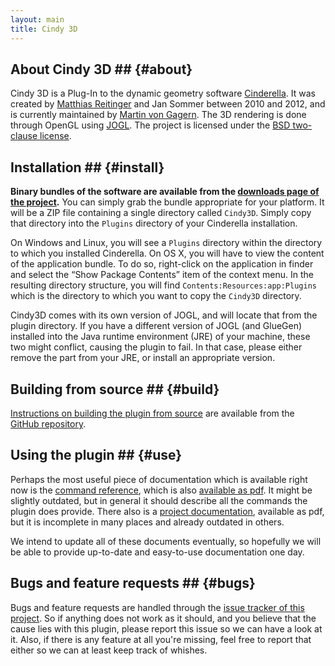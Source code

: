 ```yaml
---
layout: main
title: Cindy 3D
---
```


## About Cindy 3D ## {#about}

Cindy 3D is a Plug-In to the dynamic geometry software [Cinderella][].
It was created by [Matthias Reitinger][] and Jan Sommer between 2010 and 2012,
and is currently maintained by [Martin von Gagern][].
The 3D rendering is done through OpenGL using [JOGL][].
The project is licensed under the [BSD two-clause license][license].

 [Cinderella]: http://www.cinderella.de/
 [Matthias Reitinger]: https://github.com/reima
 [Martin von Gagern]: https://github.com/gagern
 [JOGL]: http://jogamp.org/jogl/www/
 [license]: https://github.com/gagern/Cindy3D/blob/jogl2/LICENSE.txt

## Installation ## {#install}

**Binary bundles of the software are available from the
[downloads page of the project][downloads].**
You can simply grab the bundle appropriate for your platform.
It will be a ZIP file containing a single directory called `Cindy3D`.
Simply copy that directory into the `Plugins` directory
of your Cinderella installation.

On Windows and Linux, you will see a `Plugins` directory
within the directory to which you installed Cinderella.
On OS X, you will have to view the content of the application bundle.
To do so, right-click on the application in finder and select the
“Show Package Contents” item of the context menu.
In the resulting directory structure, you will find
`Contents:Resources:app:Plugins` which is the directory
to which you want to copy the `Cindy3D` directory.

Cindy3D comes with its own version of JOGL,
and will locate that from the plugin directory.
If you have a different version of JOGL (and GlueGen) installed
into the Java runtime environment (JRE) of your machine,
these two might conflict, causing the plugin to fail.
In that case, please either remove the part from your JRE,
or install an appropriate version.

 [downloads]: https://github.com/gagern/Cindy3D/downloads

## Building from source ## {#build}

[Instructions on building the plugin from source][readme]
are available from the [GitHub repository][repository].

 [readme]: https://github.com/gagern/Cindy3D/blob/jogl2/README.md
 [repository]: https://github.com/gagern/Cindy3D

## Using the plugin ## {#use}

Perhaps the most useful piece of documentation which is available
right now is the [command reference][refhtml],
which is also [available as pdf][refpdf].
It might be slightly outdated, but in general it should describe
all the commands the plugin does provide.
There also is a [project documentation][doc], available as pdf,
but it is incomplete in many places and already outdated in others.

We intend to update all of these documents eventually,
so hopefully we will be able to provide up-to-date and
easy-to-use documentation one day.

 [refhtml]: Reference/CommandReference.html
 [refpdf]: Reference/CommandReference.pdf
 [doc]: Documentation/Cindy3D_doc.pdf

## Bugs and feature requests ## {#bugs}

Bugs and feature requests are handled through the
[issue tracker of this project][issues].
So if anything does not work as it should,
and you believe that the cause lies with this plugin,
please report this issue so we can have a look at it.
Also, if there is any feature at all you're missing,
feel free to report that either so we can at least keep track of whishes.

 [issues]: https://github.com/gagern/Cindy3D/issues
